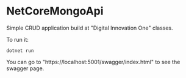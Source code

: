 # NetCoreMongoApi

Simple CRUD application build at "Digital Innovation One" classes.

To run it:

```
dotnet run
```

You can go to "https://localhost:5001/swagger/index.html" to see the swagger page.
